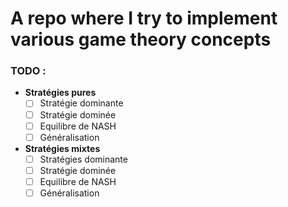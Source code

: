 # A repo where I try to implement various game theory concepts


### TODO : 
* **Stratégies pures**
    - [ ] Stratégie dominante
    - [ ] Stratégie dominée
    - [ ] Equilibre de NASH
    - [ ] Généralisation

* **Stratégies mixtes**
   - [ ] Stratégies dominante
   - [ ] Stratégie dominée
   - [ ] Equilibre de NASH
   - [ ] Généralisation 
